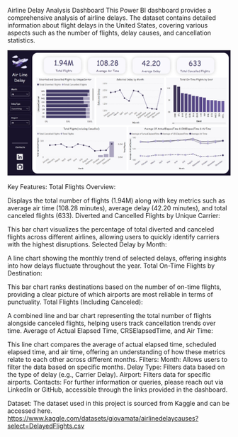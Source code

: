 Airline Delay Analysis Dashboard
This Power BI dashboard provides a comprehensive analysis of airline delays. The dataset contains detailed information about flight delays in the United States, covering various aspects such as the number of flights, delay causes, and cancellation statistics.

![Sales Dashboard](images/AirlineDelays.jpg)

Key Features:
Total Flights Overview:

Displays the total number of flights (1.94M) along with key metrics such as average air time (108.28 minutes), average delay (42.20 minutes), and total canceled flights (633).
Diverted and Cancelled Flights by Unique Carrier:

This bar chart visualizes the percentage of total diverted and canceled flights across different airlines, allowing users to quickly identify carriers with the highest disruptions.
Selected Delay by Month:

A line chart showing the monthly trend of selected delays, offering insights into how delays fluctuate throughout the year.
Total On-Time Flights by Destination:

This bar chart ranks destinations based on the number of on-time flights, providing a clear picture of which airports are most reliable in terms of punctuality.
Total Flights (Including Canceled):

A combined line and bar chart representing the total number of flights alongside canceled flights, helping users track cancellation trends over time.
Average of Actual Elapsed Time, CRSElapsedTime, and Air Time:

This line chart compares the average of actual elapsed time, scheduled elapsed time, and air time, offering an understanding of how these metrics relate to each other across different months.
Filters:
Month: Allows users to filter the data based on specific months.
Delay Type: Filters data based on the type of delay (e.g., Carrier Delay).
Airport: Filters data for specific airports.
Contacts:
For further information or queries, please reach out via LinkedIn or GitHub, accessible through the links provided in the dashboard.

Dataset:
The dataset used in this project is sourced from Kaggle and can be accessed here.
https://www.kaggle.com/datasets/giovamata/airlinedelaycauses?select=DelayedFlights.csv
